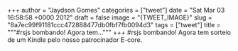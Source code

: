 
+++
author = "Jaydson Gomes"
categories = ["tweet"]
date = "Sat Mar 03 16:58:58 +0000 2012"
draft = false
image = "{TWEET_IMAGE}"
slug = "8a7ec99f91181ccc472888477db0fbf7fb0094d3"
tags = ["tweet"]
title = """#rsjs bombando! Agora tem..."""
+++
#rsjs bombando! Agora tem sorteio de um Kindle pelo nosso patrocinador E-core.
